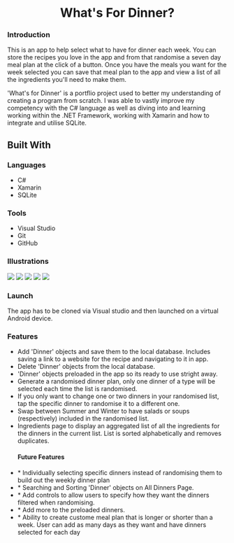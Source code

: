 <h1 align="center">What's For Dinner?</h1>

<div align="left">
  <h3> Introduction </h3>
    <p>
      This is an app to help select what to have for dinner each week. 
      You can store the recipes you love in the app and from that randomise a seven day meal plan at the click of a button.
      Once you have the meals you want for the week selected you can save that meal plan to the app and view a list 
      of all the ingredients you'll need to make them.
    </p>
    <p>
      'What's for Dinner' is a portflio project used to better my understanding of creating a program from scratch. 
      I was able to vastly improve my competency with the C# language as well as diving into and learning working within the .NET Framework,             working with Xamarin and how to integrate and utilise SQLite. 
    </p>
<div>

<div align="left">
  <h2>Built With</h2>
  <h3>Languages</h3>
  <ul>
   <li>C#</li>
   <li>Xamarin</li>
   <li>SQLite</li>
  </ul>

  <h3> Tools </h3>
  <ul>
   <li>Visual Studio</li>
   <li>Git</li>
   <li>GitHub</li>
  </ul>
</div>

<div>
  <h3> Illustrations </h3>
    <img src="https://user-images.githubusercontent.com/17680671/188799076-4efa3dc7-bb03-4e3d-b57e-d810db9efed9.jpg">
    <img src="https://user-images.githubusercontent.com/17680671/188799641-23acef9e-8478-44a4-bc25-fa21405982b6.jpg">    
    <img src="https://user-images.githubusercontent.com/17680671/188803900-845db78d-f79a-4664-aa10-4ede2bedaaee.jpg">
    <img src="https://user-images.githubusercontent.com/17680671/188800682-4875b9d0-005b-4e3e-b3f3-0f1437b6369e.jpg">    
    <img src="https://user-images.githubusercontent.com/17680671/188801035-a9493e0e-9a8b-44c8-aa45-d1521362de63.jpg">
</div>

<div>
  <h3> Launch </h3>
  <p>
    The app has to be cloned via Visual studio and then launched on a virtual Android device.
  </p>
</div>
  
<div>
  <h3> Features </h3>
  <ul>
    <li> Add 'Dinner' objects and save them to the local database. Includes saving a link to a website for the recipe and navigating to it in app.</li>
    <li> Delete 'Dinner' objects from the local database.</li>            
    <li> 'Dinner' objects preloaded in the app so its ready to use stright away.</li>
    <li> Generate a randomised dinner plan, only one dinner of a type will be selected each time the list is randomised.</li>
    <li> If you only want to change one or two dinners in your randomised list, tap the specific dinner to randomise it to a different one.</li>
    <li> Swap between Summer and Winter to have salads or soups (respectively) included in the randomised list.</li>
    <li> Ingredients page to display an aggregated list of all the ingredients for the dinners in the current list. 
          List is sorted alphabetically and removes duplicates.</li>
  </ul>
  <ul>
    <h4> Future Features </h4>
    <li> * Individually selecting specific dinners instead of randomising them to build out the weekly dinner plan</li>
    <li> * Searching and Sorting 'Dinner' objects on All Dinners Page.</li>            
    <li> * Add controls to allow users to specify how they want the dinners filtered when randomising.</li>
    <li> * Add more to the preloaded dinners.</li>
    <li> * Ability to create custome meal plan that is longer or shorter than a week. User can add as many days as they want and have dinners selected for              each day</li>
  <ul>
</div>


